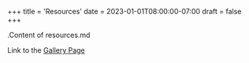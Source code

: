 +++
title = 'Resources'
date = 2023-01-01T08:00:00-07:00
draft = false
+++

.Content of resources.md

Link to the [Gallery Page](/gallery)